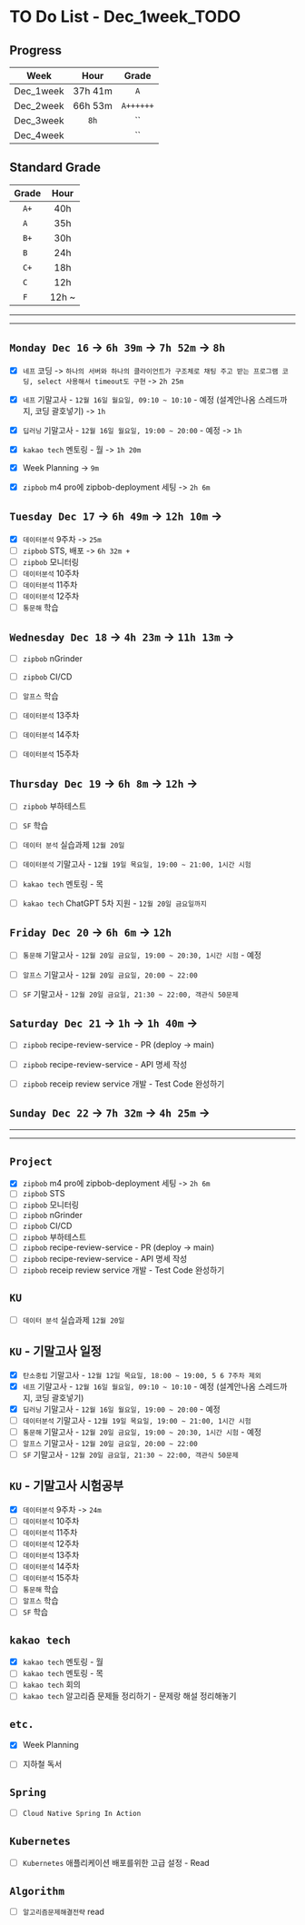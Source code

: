 # TO Do List - Dec_1week_TODO

## Progress
| Week | Hour | Grade |
|:---:|:---:|:---:|
|Dec_1week|37h 41m|`A`|
|Dec_2week|66h 53m|`A++++++`|
|Dec_3week|`8h`|``|
|Dec_4week||``|


## Standard Grade
| Grade | Hour |
|:---:|:---:|
|`A+`|40h|
|`A `|35h|
|`B+`|30h|
|`B `|24h|
|`C+`|18h|
|`C `|12h|
|`F `|12h ~|


---
---

## `Monday Dec 16` -> `6h 39m` -> `7h 52m` -> `8h`
- [x] `네프` 코딩 -> `하나의 서버와 하나의 클라이언트가 구조체로 채팅 주고 받는 프로그램 코딩, select 사용해서 timeout도 구현` -> `2h 25m`
- [x] `네프` 기말고사 - `12월 16일 월요일, 09:10 ~ 10:10` - 예정 (설계안나옴 스레드까지, 코딩 괄호넣기) -> `1h`
- [x] `딥러닝` 기말고사 - `12월 16일 월요일, 19:00 ~ 20:00` - 예정 -> `1h`
- [x] `kakao tech` 멘토링 - 월 -> `1h 20m`
- [x] Week Planning -> `9m`
- [x] `zipbob` m4 pro에 zipbob-deployment 세팅 -> `2h 6m`


## `Tuesday Dec 17` -> `6h 49m` -> `12h 10m` -> 
- [x] `데이터분석` 9주차 -> `25m`
- [ ] `zipbob` STS, 배포 -> `6h 32m + `
- [ ] `zipbob` 모니터링
- [ ] `데이터분석` 10주차
- [ ] `데이터분석` 11주차
- [ ] `데이터분석` 12주차
- [ ] `통문해` 학습

## `Wednesday Dec 18` -> `4h 23m` -> `11h 13m` -> 
- [ ] `zipbob` nGrinder
- [ ] `zipbob` CI/CD
- [ ] `알프스` 학습
- [ ] `데이터분석` 13주차
- [ ] `데이터분석` 14주차
- [ ] `데이터분석` 15주차


## `Thursday Dec 19` -> `6h 8m` -> `12h` -> 
- [ ] `zipbob` 부하테스트
- [ ] `SF` 학습
- [ ] `데이터 분석` 실습과제 `12월 20일`
- [ ] `데이터분석` 기말고사 - `12월 19일 목요일, 19:00 ~ 21:00, 1시간 시험`
- [ ] `kakao tech` 멘토링 - 목
- [ ] `kakao tech` ChatGPT 5차 지원 - `12월 20일 금요일까지`


## `Friday Dec 20` -> `6h 6m` -> `12h`
- [ ] `통문해` 기말고사 - `12월 20일 금요일, 19:00 ~ 20:30, 1시간 시험` - 예정
- [ ] `알프스` 기말고사 - `12월 20일 금요일, 20:00 ~ 22:00`
- [ ] `SF` 기말고사 - `12월 20일 금요일, 21:30 ~ 22:00, 객관식 50문제`

 
## `Saturday Dec 21` -> `1h` -> `1h 40m` -> 
- [ ] `zipbob` recipe-review-service - PR (deploy -> main)
- [ ] `zipbob` recipe-review-service - API 명세 작성
- [ ] `zipbob` receip review service 개발 - Test Code 완성하기


## `Sunday Dec 22` -> `7h 32m` -> `4h 25m` -> 


---
---
## `Project`
- [x] `zipbob` m4 pro에 zipbob-deployment 세팅 -> `2h 6m`
- [ ] `zipbob` STS
- [ ] `zipbob` 모니터링
- [ ] `zipbob` nGrinder
- [ ] `zipbob` CI/CD
- [ ] `zipbob` 부하테스트
- [ ] `zipbob` recipe-review-service - PR (deploy -> main)
- [ ] `zipbob` recipe-review-service - API 명세 작성
- [ ] `zipbob` receip review service 개발 - Test Code 완성하기

## `KU`
- [ ] `데이터 분석` 실습과제 `12월 20일`

## `KU` - 기말고사 일정
- [x] `탄소중립` 기말고사 - `12월 12일 목요일, 18:00 ~ 19:00, 5 6 7주차 제외`
- [x] `네프` 기말고사 - `12월 16일 월요일, 09:10 ~ 10:10` - 예정 (설계안나옴 스레드까지, 코딩 괄호넣기)
- [x] `딥러닝` 기말고사 - `12월 16일 월요일, 19:00 ~ 20:00` - 예정
- [ ] `데이터분석` 기말고사 - `12월 19일 목요일, 19:00 ~ 21:00, 1시간 시험`
- [ ] `통문해` 기말고사 - `12월 20일 금요일, 19:00 ~ 20:30, 1시간 시험` - 예정
- [ ] `알프스` 기말고사 - `12월 20일 금요일, 20:00 ~ 22:00`
- [ ] `SF` 기말고사 - `12월 20일 금요일, 21:30 ~ 22:00, 객관식 50문제`

## `KU` - 기말고사 시험공부
- [x] `데이터분석` 9주차 -> `24m`
- [ ] `데이터분석` 10주차
- [ ] `데이터분석` 11주차
- [ ] `데이터분석` 12주차
- [ ] `데이터분석` 13주차
- [ ] `데이터분석` 14주차
- [ ] `데이터분석` 15주차
- [ ] `통문해` 학습
- [ ] `알프스` 학습
- [ ] `SF` 학습

## `kakao tech`
- [x] `kakao tech` 멘토링 - 월
- [ ] `kakao tech` 멘토링 - 목
- [ ] `kakao tech` 회의
- [ ] `kakao tech` 알고리즘 문제들 정리하기 - 문제랑 해설 정리해놓기

## `etc.`
- [x] Week Planning
- [ ] 지하철 독서



## `Spring`
- [ ] `Cloud Native Spring In Action`

## `Kubernetes`
- [ ] `Kubernetes` 애플리케이션 배포를위한 고급 설정 - Read

## `Algorithm`
- [ ] `알고리즘문제해결전략` read


<br><br>

<!-- > `개인공부` : `6h 30m` -> `25h 36m` -> `22h 19m` -> -->

<br><br>

<!-- 
## `Java`
## `OPIc`
## `토익` 
-->






